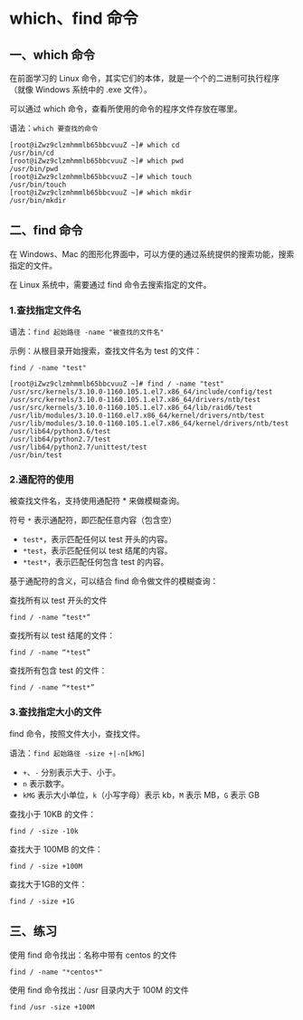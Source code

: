 # which、find 命令

## 一、which 命令

在前面学习的 Linux 命令，其实它们的本体，就是一个个的二进制可执行程序（就像 Windows 系统中的 .exe 文件）。

可以通过 which 命令，查看所使用的命令的程序文件存放在哪里。

语法：`which 要查找的命令`

```shell
[root@iZwz9clzmhmmlb65bbcvuuZ ~]# which cd
/usr/bin/cd
[root@iZwz9clzmhmmlb65bbcvuuZ ~]# which pwd
/usr/bin/pwd
[root@iZwz9clzmhmmlb65bbcvuuZ ~]# which touch
/usr/bin/touch
[root@iZwz9clzmhmmlb65bbcvuuZ ~]# which mkdir
/usr/bin/mkdir
```

## 二、find 命令

在 Windows、Mac 的图形化界面中，可以方便的通过系统提供的搜索功能，搜索指定的文件。

在 Linux 系统中，需要通过 find 命令去搜索指定的文件。

### 1.查找指定文件名

语法：`find 起始路径 -name "被查找的文件名"`

示例：从根目录开始搜索，查找文件名为 test 的文件：

```shell
find / -name "test"
```

```shell
[root@iZwz9clzmhmmlb65bbcvuuZ ~]# find / -name "test"
/usr/src/kernels/3.10.0-1160.105.1.el7.x86_64/include/config/test
/usr/src/kernels/3.10.0-1160.105.1.el7.x86_64/drivers/ntb/test
/usr/src/kernels/3.10.0-1160.105.1.el7.x86_64/lib/raid6/test
/usr/lib/modules/3.10.0-1160.el7.x86_64/kernel/drivers/ntb/test
/usr/lib/modules/3.10.0-1160.105.1.el7.x86_64/kernel/drivers/ntb/test
/usr/lib64/python3.6/test
/usr/lib64/python2.7/test
/usr/lib64/python2.7/unittest/test
/usr/bin/test
```

### 2.通配符的使用

被查找文件名，支持使用通配符 * 来做模糊查询。

符号 `*` 表示通配符，即匹配任意内容（包含空）

- `test*`，表示匹配任何以 test 开头的内容。
- `*test`，表示匹配任何以 test 结尾的内容。
- `*test*`，表示匹配任何包含 test 的内容。

基于通配符的含义，可以结合 find 命令做文件的模糊查询：

查找所有以 test 开头的文件

```shell
find / -name “test*”
```

查找所有以 test 结尾的文件：

```shell
find / -name “*test”
```

查找所有包含 test 的文件：

```shell
find / -name “*test*”
```

### 3.查找指定大小的文件

find 命令，按照文件大小，查找文件。

语法：`find 起始路径 -size +|-n[kMG]`

- `+`、`-` 分别表示大于、小于。
- `n` 表示数字。
- `kMG` 表示大小单位，`k`（小写字母）表示 kb，`M` 表示 MB，`G` 表示 GB

查找小于 10KB 的文件：

```shell
find / -size -10k
```

查找大于 100MB 的文件：

```shell
find / -size +100M
```

查找大于1GB的文件：

```shell
find / -size +1G
```

## 三、练习

使用 find 命令找出：名称中带有 centos 的文件

```shell
find / -name "*centos*"
```

使用 find 命令找出：/usr 目录内大于 100M 的文件

```shell
find /usr -size +100M
```
